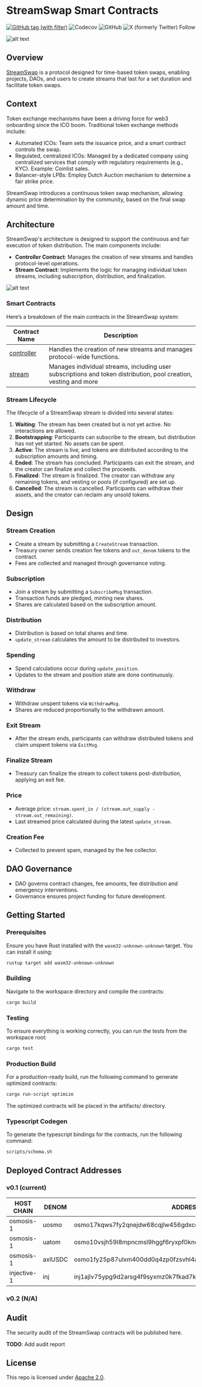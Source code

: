 # StreamSwap Smart Contracts

[![GitHub tag (with filter)](https://img.shields.io/github/v/tag/StreamSwapProtocol/streamswap-contracts?label=Latest%20version&logo=github)](https://github.com/StreamSwapProtocol/streamswap-contracts/releases/latest)
![Codecov](https://img.shields.io/codecov/c/github/StreamSwapProtocol/streamswap-contracts)
![GitHub](https://img.shields.io/github/license/StreamSwapProtocol/streamswap-contracts)
![X (formerly Twitter) Follow](https://img.shields.io/twitter/follow/StreamSwap_io)

![alt text](https://i.imgur.com/P7hF5uG.png)

## Overview

[StreamSwap](https://www.streamswap.io) is a protocol designed for time-based token swaps, enabling projects, DAOs, and users to create streams that last for a set duration and facilitate token swaps.

## Context

Token exchange mechanisms have been a driving force for web3 onboarding since the ICO boom. Traditional token exchange methods include:

- Automated ICOs: Team sets the issuance price, and a smart contract controls the swap.
- Regulated, centralized ICOs: Managed by a dedicated company using centralized services that comply with regulatory requirements (e.g., KYC). Example: Coinlist sales.
- Balancer-style LPBs: Employ Dutch Auction mechanism to determine a fair strike price.

StreamSwap introduces a continuous token swap mechanism, allowing dynamic price determination by the community, based on the final swap amount and time.

## Architecture

StreamSwap's architecture is designed to support the continuous and fair execution of token distribution. The main components include:

- **Controller Contract**: Manages the creation of new streams and handles protocol-level operations.
- **Stream Contract**: Implements the logic for managing individual token streams, including subscription, distribution, and finalization.

![alt text](https://gist.github.com/user-attachments/assets/fa8e3b0b-6b31-48c4-86da-b0f1bae5bc45)

### Smart Contracts

Here’s a breakdown of the main contracts in the StreamSwap system:

| Contract Name                      | Description                                                                                                    |
|------------------------------------|----------------------------------------------------------------------------------------------------------------|
| [controller](contracts/controller) | Handles the creation of new streams and manages protocol-wide functions.                                       |
| [stream](contracts/stream)         | Manages individual streams, including user subscriptions and token distribution, pool creation, vesting and more |

### Stream Lifecycle

The lifecycle of a StreamSwap stream is divided into several states:

1. **Waiting**: The stream has been created but is not yet active. No interactions are allowed.
2. **Bootstrapping**: Participants can subscribe to the stream, but distribution has not yet started. No assets can be spent.
3. **Active**: The stream is live, and tokens are distributed according to the subscription amounts and timing.
4. **Ended**: The stream has concluded. Participants can exit the stream, and the creator can finalize and collect the proceeds.
5. **Finalized**: The stream is finalized. The creator can withdraw any remaining tokens, and vesting or pools (if configured) are set up.
6. **Cancelled**: The stream is cancelled. Participants can withdraw their assets, and the creator can reclaim any unsold tokens.

## **Design**

### **Stream Creation**

- Create a stream by submitting a `CreateStream` transaction.
- Treasury owner sends creation fee tokens and `out_denom` tokens to the contract.
- Fees are collected and managed through governance voting.

### **Subscription**

- Join a stream by submitting a `SubscribeMsg` transaction.
- Transaction funds are pledged, minting new shares.
- Shares are calculated based on the subscription amount.

### **Distribution**

- Distribution is based on total shares and time.
- `update_stream` calculates the amount to be distributed to investors.

### **Spending**

- Spend calculations occur during `update_position`.
- Updates to the stream and position state are done continuously.

### **Withdraw**

- Withdraw unspent tokens via `WithdrawMsg`.
- Shares are reduced proportionally to the withdrawn amount.

### **Exit Stream**

- After the stream ends, participants can withdraw distributed tokens and claim unspent tokens via `ExitMsg`.

### **Finalize Stream**

- Treasury can finalize the stream to collect tokens post-distribution, applying an exit fee.

### **Price**

- Average price: `stream.spent_in / (stream.out_supply - stream.out_remaining)`.
- Last streamed price calculated during the latest `update_stream`.

### **Creation Fee**

- Collected to prevent spam, managed by the fee collector.

## **DAO Governance**

- DAO governs contract changes, fee amounts, fee distribution and emergency interventions.
- Governance ensures project funding for future development.

## Getting Started

### Prerequisites

Ensure you have Rust installed with the `wasm32-unknown-unknown` target. You can install it using:

```bash
rustup target add wasm32-unknown-unknown
```

### Building

Navigate to the workspace directory and compile the contracts:

```bash
cargo build
```

### Testing

To ensure everything is working correctly, you can run the tests from the workspace root:

```bash
cargo test
```

### Production Build

For a production-ready build, run the following command to generate optimized contracts:

```bash
cargo run-script optimize
```

The optimized contracts will be placed in the artifacts/ directory.

### Typescript Codegen

To generate the typescript bindings for the contracts, run the following command:

```bash
scripts/schema.sh
```

## Deployed Contract Addresses


### v0.1 (current)

| HOST CHAIN  | DENOM   | ADDRESS                                                         |
|-------------|---------|-----------------------------------------------------------------|
| osmosis-1   | uosmo   | osmo17kqws7fy2qnejdw68cqjlw456gdxcdukk0wq6026u826zlda3y7qdhzqlv |
| osmosis-1   | uatom   | osmo10vsjh59l8mpncmsl9hggf6ryxpf0kne09qa9wtn8j6ar3mh2mdlsq9h7dh |
| osmosis-1   | axlUSDC | osmo1fy25p87ulxm400dd0q4zp0fzsvhl4a8g2jrq9a670lgh2asrgfrsgy60rn |
| injective-1 | inj     | inj1ajlv75ypg9d2arsg4f9syxmz0k7fkad7kyen2l                      |

### v0.2 (N/A)

## Audit

The security audit of the StreamSwap contracts will be published here.

**TODO**: Add audit report

## License

This repo is licensed under [Apache 2.0](LICENSE).

